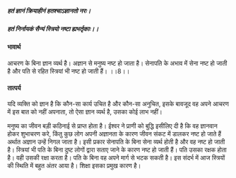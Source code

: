 ##### हतं ज्ञानं क्रियाहीनं हतश्चाऽज्ञानतो नरः।
##### हतं निर्नायकं सैन्यं स्त्रियो नष्टा ह्यभर्तृकाः।। 

#### भावार्थ

आचरण के बिना ज्ञान व्यर्थ है। अज्ञान से मनुष्य नष्ट हो जाता है। सेनापति के अभाव में सेना नष्ट हो जाती है और पति से रहित स्त्रियां भी नष्ट हो जाती हैं। ।।8।।

#### तात्पर्य

यदि व्यक्ति को ज्ञान है कि कौन-सा कार्य उचित है और कौन-सा अनुचित, इसके बावजूद वह अपने आचरण में इस बात को नहीं अपनाता, तो ऐसा ज्ञान व्यर्थ है, उसका कोई लाभ नहीं।

मनुष्य का जीवन बड़ी कठिनाई से प्राप्त होता है। ईश्वर ने प्राणी को बुद्धि इसीलिए दी है कि वह ज्ञानवान होकर शुभाचरण करे, किंतु कुछ लोग अपनी अज्ञानता के कारण जीवन संकट में डालकर नष्ट हो जाते हैं अर्थात अज्ञान उन्हें निगल जाता है। इसी प्रकार सेनापति के बिना सेना व्यर्थ होती है और वह नष्ट हो जाती है। स्त्रियां भी पति के बिना दुष्ट लोगों द्वारा सताए जाने के कारण नष्ट हो जाती हैं। पति उसका रक्षक होता है। वही उसकी रक्षा करता है। पति के बिना वह अपने मार्ग से भटक सकती है। इस संदर्भ में आज स्त्रियों की स्थिति में बहुत अंतर आया है। शिक्षा इसका प्रमुख कारण है।